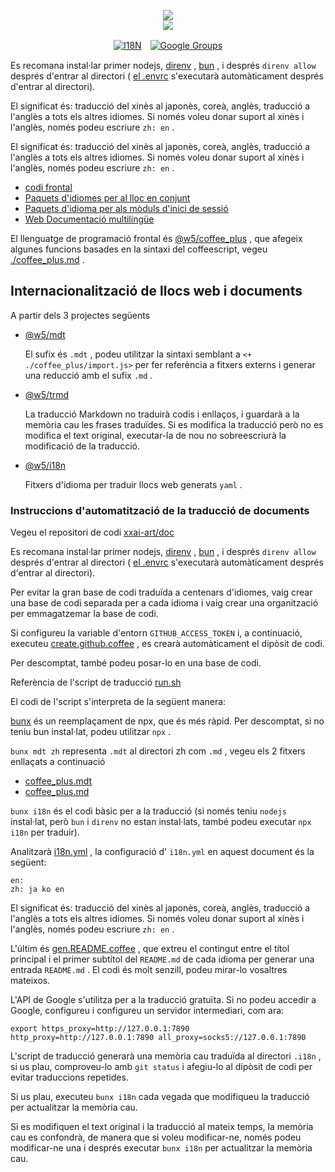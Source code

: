 <p align="center"><a href="https://xxai.art"><img src="https://cdn.jsdelivr.net/gh/xxai-art/doc/logo.svg"/></a><br/><a href="https://xxai.art"><img src="https://cdn.jsdelivr.net/gh/xxai-art/doc/xxai.svg"/></a></p><p align="center"><a href="https://github.com/xxai-art/doc#readme"><img alt="I18N" src="https://cdn.jsdelivr.net/gh/wactax/img/t.svg"/></a>　<a href="https://groups.google.com/u/0/g/xxai-art"><img alt="Google Groups" src="https://cdn.jsdelivr.net/gh/wactax/img/g-groups.svg"/></a></p>

Es recomana instal·lar primer nodejs, [direnv](https://direnv.net) , [bun](https://github.com/oven-sh/bun) , i després `direnv allow` després d'entrar al directori ( [el .envrc](https://github.com/xxai-art/doc/blob/main/.envrc) s'executarà automàticament després d'entrar al directori).

El significat és: traducció del xinès al japonès, coreà, anglès, traducció a l'anglès a tots els altres idiomes. Si només voleu donar suport al xinès i l'anglès, només podeu escriure `zh: en` .

El significat és: traducció del xinès al japonès, coreà, anglès, traducció a l'anglès a tots els altres idiomes. Si només voleu donar suport al xinès i l'anglès, només podeu escriure `zh: en` .

* [codi frontal](https://github.com/xxai-art/web)
* [Paquets d'idiomes per al lloc en conjunt](https://github.com/xxai-art/web/tree/main/i18n)
* [Paquets d'idioma per als mòduls d'inici de sessió](https://github.com/wacpkg/user/tree/main/ui.i18n)
* [Web Documentació multilingüe](https://github.com/xxai-doc)

El llenguatge de programació frontal és [@w5/coffee_plus](http://npmjs.com/@w5/coffee_plus) , que afegeix algunes funcions basades en la sintaxi del coffeescript, vegeu [./coffee_plus.md](./coffee_plus.md) .

## Internacionalització de llocs web i documents

A partir dels 3 projectes següents

* [@w5/mdt](https://www.npmjs.com/package/@w5/mdt)

  El sufix és `.mdt` , podeu utilitzar la sintaxi semblant a `<+ ./coffee_plus/import.js>` per fer referència a fitxers externs i generar una reducció amb el sufix `.md` .

* [@w5/trmd](https://www.npmjs.com/package/@w5/trmd)

  La traducció Markdown no traduirà codis i enllaços, i guardarà a la memòria cau les frases traduïdes. Si es modifica la traducció però no es modifica el text original, executar-la de nou no sobreescriurà la modificació de la traducció.

* [@w5/i18n](https://www.npmjs.com/package/@w5/i18n)

  Fitxers d'idioma per traduir llocs web generats `yaml` .

### Instruccions d'automatització de la traducció de documents

Vegeu el repositori de codi [xxai-art/doc](https://github.com/xxai-art/doc)

Es recomana instal·lar primer nodejs, [direnv](https://direnv.net) , [bun](https://github.com/oven-sh/bun) , i després `direnv allow` després d'entrar al directori ( [el .envrc](https://github.com/xxai-art/doc/blob/main/.envrc) s'executarà automàticament després d'entrar al directori).

Per evitar la gran base de codi traduïda a centenars d'idiomes, vaig crear una base de codi separada per a cada idioma i vaig crear una organització per emmagatzemar la base de codi.

Si configureu la variable d'entorn `GITHUB_ACCESS_TOKEN` i, a continuació, executeu [create.github.coffee](https://github.com/xxai-art/doc/blob/main/create.github.coffee) , es crearà automàticament el dipòsit de codi.

Per descomptat, també podeu posar-lo en una base de codi.

Referència de l'script de traducció [run.sh](https://github.com/xxai-art/doc/blob/main/run.sh)

El codi de l'script s'interpreta de la següent manera:

[bunx](https://bun.sh/docs/cli/bunx) és un reemplaçament de npx, que és més ràpid. Per descomptat, si no teniu bun instal·lat, podeu utilitzar `npx` .

`bunx mdt zh` representa `.mdt` al directori zh com `.md` , vegeu els 2 fitxers enllaçats a continuació

* [coffee_plus.mdt](https://github.com/xxai-doc/zh/blob/main/coffee_plus.mdt)
* [coffee_plus.md](https://github.com/xxai-doc/zh/blob/main/coffee_plus.md)

`bunx i18n` és el codi bàsic per a la traducció (si només teniu `nodejs` instal·lat, però `bun` i `direnv` no estan instal·lats, també podeu executar `npx i18n` per traduir).

Analitzarà [i18n.yml](https://github.com/xxai-art/doc/blob/main/i18n.yml) , la configuració d' `i18n.yml` en aquest document és la següent:

```
en:
zh: ja ko en
```

El significat és: traducció del xinès al japonès, coreà, anglès, traducció a l'anglès a tots els altres idiomes. Si només voleu donar suport al xinès i l'anglès, només podeu escriure `zh: en` .

L'últim és [gen.README.coffee](https://github.com/xxai-art/doc/blob/main/gen.README.coffee) , que extreu el contingut entre el títol principal i el primer subtítol del `README.md` de cada idioma per generar una entrada `README.md` . El codi és molt senzill, podeu mirar-lo vosaltres mateixos.

L'API de Google s'utilitza per a la traducció gratuïta. Si no podeu accedir a Google, configureu i configureu un servidor intermediari, com ara:

```
export https_proxy=http://127.0.0.1:7890 http_proxy=http://127.0.0.1:7890 all_proxy=socks5://127.0.0.1:7890
```

L'script de traducció generarà una memòria cau traduïda al directori `.i18n` , si us plau, comproveu-lo amb `git status` i afegiu-lo al dipòsit de codi per evitar traduccions repetides.

Si us plau, executeu `bunx i18n` cada vegada que modifiqueu la traducció per actualitzar la memòria cau.

Si es modifiquen el text original i la traducció al mateix temps, la memòria cau es confondrà, de manera que si voleu modificar-ne, només podeu modificar-ne una i després executar `bunx i18n` per actualitzar la memòria cau.
